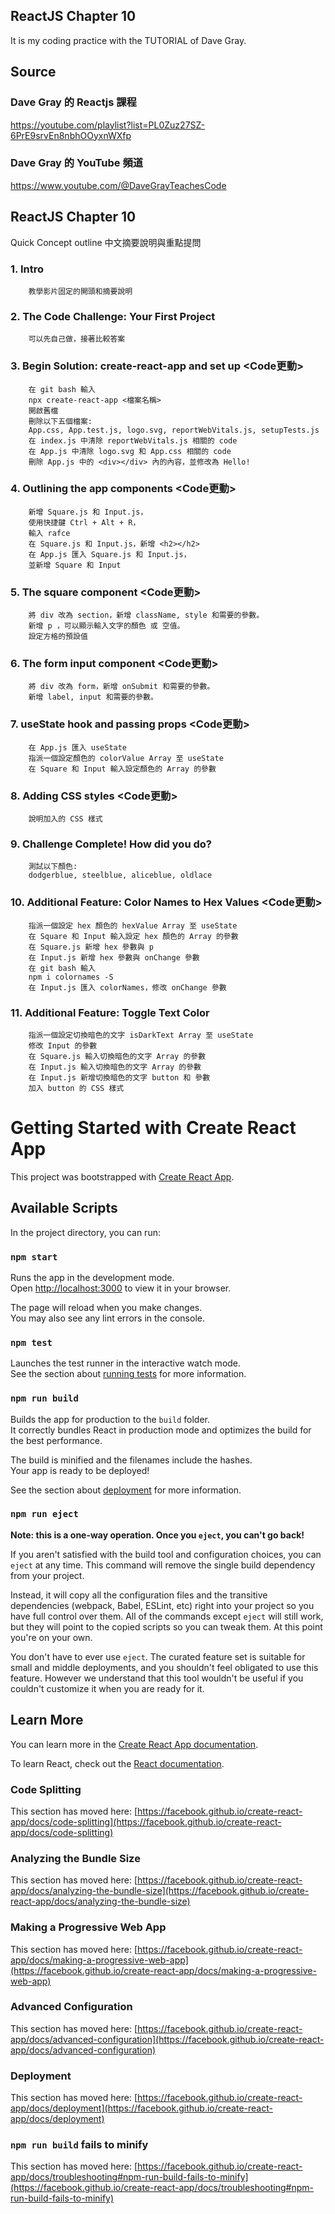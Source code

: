 ## ReactJS Chapter 10
It is my coding practice with the TUTORIAL of Dave Gray. 

## Source
### Dave Gray 的 Reactjs 課程
https://youtube.com/playlist?list=PL0Zuz27SZ-6PrE9srvEn8nbhOOyxnWXfp
### Dave Gray 的 YouTube 頻道
https://www.youtube.com/@DaveGrayTeachesCode

## ReactJS Chapter 10
   Quick Concept outline
   中文摘要說明與重點提問
   
###  1. Intro 
        教學影片固定的開頭和摘要說明

###  2. The Code Challenge: Your First Project
        可以先自己做，接著比較答案

###  3. Begin Solution: create-react-app and set up <Code更動>
        在 git bash 輸入
        npx create-react-app <檔案名稱>
        開啟舊檔
        刪除以下五個檔案: 
        App.css, App.test.js, logo.svg, reportWebVitals.js, setupTests.js
        在 index.js 中清除 reportWebVitals.js 相關的 code
        在 App.js 中清除 logo.svg 和 App.css 相關的 code
        刪除 App.js 中的 <div></div> 內的內容，並修改為 Hello!

###  4. Outlining the app components <Code更動>
        新增 Square.js 和 Input.js，
        使用快捷鍵 Ctrl + Alt + R，
        輸入 rafce
        在 Square.js 和 Input.js，新增 <h2></h2>
        在 App.js 匯入 Square.js 和 Input.js，
        並新增 Square 和 Input

###  5. The square component <Code更動>
        將 div 改為 section，新增 className, style 和需要的參數。
        新增 p ，可以顯示輸入文字的顏色 或 空值。
        設定方格的預設值

###  6. The form input component <Code更動>
        將 div 改為 form，新增 onSubmit 和需要的參數。
        新增 label, input 和需要的參數。

###  7. useState hook and passing props <Code更動>
        在 App.js 匯入 useState
        指派一個設定顏色的 colorValue Array 至 useState
        在 Square 和 Input 輸入設定顏色的 Array 的參數
       
###  8. Adding CSS styles <Code更動>
        說明加入的 CSS 樣式

###  9. Challenge Complete! How did you do?
        測試以下顏色:
        dodgerblue, steelblue, aliceblue, oldlace

### 10. Additional Feature: Color Names to Hex Values <Code更動>
        指派一個設定 hex 顏色的 hexValue Array 至 useState
        在 Square 和 Input 輸入設定 hex 顏色的 Array 的參數
        在 Square.js 新增 hex 參數與 p
        在 Input.js 新增 hex 參數與 onChange 參數
        在 git bash 輸入
        npm i colornames -S
        在 Input.js 匯入 colorNames，修改 onChange 參數

### 11. Additional Feature: Toggle Text Color
        指派一個設定切換暗色的文字 isDarkText Array 至 useState
        修改 Input 的參數
        在 Square.js 輸入切換暗色的文字 Array 的參數
        在 Input.js 輸入切換暗色的文字 Array 的參數
        在 Input.js 新增切換暗色的文字 button 和 參數
        加入 button 的 CSS 樣式


# Getting Started with Create React App

This project was bootstrapped with [Create React App](https://github.com/facebook/create-react-app).

## Available Scripts

In the project directory, you can run:

### `npm start`

Runs the app in the development mode.\
Open [http://localhost:3000](http://localhost:3000) to view it in your browser.

The page will reload when you make changes.\
You may also see any lint errors in the console.

### `npm test`

Launches the test runner in the interactive watch mode.\
See the section about [running tests](https://facebook.github.io/create-react-app/docs/running-tests) for more information.

### `npm run build`

Builds the app for production to the `build` folder.\
It correctly bundles React in production mode and optimizes the build for the best performance.

The build is minified and the filenames include the hashes.\
Your app is ready to be deployed!

See the section about [deployment](https://facebook.github.io/create-react-app/docs/deployment) for more information.

### `npm run eject`

**Note: this is a one-way operation. Once you `eject`, you can't go back!**

If you aren't satisfied with the build tool and configuration choices, you can `eject` at any time. This command will remove the single build dependency from your project.

Instead, it will copy all the configuration files and the transitive dependencies (webpack, Babel, ESLint, etc) right into your project so you have full control over them. All of the commands except `eject` will still work, but they will point to the copied scripts so you can tweak them. At this point you're on your own.

You don't have to ever use `eject`. The curated feature set is suitable for small and middle deployments, and you shouldn't feel obligated to use this feature. However we understand that this tool wouldn't be useful if you couldn't customize it when you are ready for it.

## Learn More

You can learn more in the [Create React App documentation](https://facebook.github.io/create-react-app/docs/getting-started).

To learn React, check out the [React documentation](https://reactjs.org/).

### Code Splitting

This section has moved here: [https://facebook.github.io/create-react-app/docs/code-splitting](https://facebook.github.io/create-react-app/docs/code-splitting)

### Analyzing the Bundle Size

This section has moved here: [https://facebook.github.io/create-react-app/docs/analyzing-the-bundle-size](https://facebook.github.io/create-react-app/docs/analyzing-the-bundle-size)

### Making a Progressive Web App

This section has moved here: [https://facebook.github.io/create-react-app/docs/making-a-progressive-web-app](https://facebook.github.io/create-react-app/docs/making-a-progressive-web-app)

### Advanced Configuration

This section has moved here: [https://facebook.github.io/create-react-app/docs/advanced-configuration](https://facebook.github.io/create-react-app/docs/advanced-configuration)

### Deployment

This section has moved here: [https://facebook.github.io/create-react-app/docs/deployment](https://facebook.github.io/create-react-app/docs/deployment)

### `npm run build` fails to minify

This section has moved here: [https://facebook.github.io/create-react-app/docs/troubleshooting#npm-run-build-fails-to-minify](https://facebook.github.io/create-react-app/docs/troubleshooting#npm-run-build-fails-to-minify)
